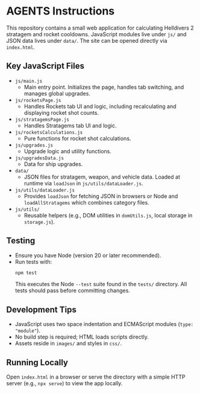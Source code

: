 # AGENTS Instructions
This repository contains a small web application for calculating Helldivers 2 stratagem and rocket cooldowns. JavaScript modules live under `js/` and JSON data lives under `data/`. The site can be opened directly via `index.html`.

## Key JavaScript Files
- `js/main.js`
  - Main entry point. Initializes the page, handles tab switching, and manages global upgrades.
- `js/rocketsPage.js`
  - Handles Rockets tab UI and logic, including recalculating and displaying rocket shot counts.
- `js/stratagemsPage.js`
  - Handles Stratagems tab UI and logic.
- `js/rocketsCalculations.js`
  - Pure functions for rocket shot calculations.
- `js/upgrades.js`
  - Upgrade logic and utility functions.
- `js/upgradesData.js`
  - Data for ship upgrades.
- `data/`
  - JSON files for stratagem, weapon, and vehicle data. Loaded at runtime via `loadJson` in `js/utils/dataLoader.js`.
- `js/utils/dataLoader.js`
  - Provides `loadJson` for fetching JSON in browsers or Node and `loadAllStratagems` which combines category files.
- `js/utils/`
  - Reusable helpers (e.g., DOM utilities in `domUtils.js`, local storage in `storage.js`).

## Testing
- Ensure you have Node (version 20 or later recommended).
- Run tests with:
  ```bash
  npm test
  ```
  This executes the Node `--test` suite found in the `tests/` directory. All tests should pass before committing changes.

## Development Tips
- JavaScript uses two space indentation and ECMAScript modules (`type: "module"`).
- No build step is required; HTML loads scripts directly.
- Assets reside in `images/` and styles in `css/`.

## Running Locally
Open `index.html` in a browser or serve the directory with a simple HTTP server (e.g., `npx serve`) to view the app locally.
